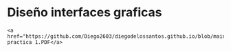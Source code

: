 <html>
  <body>
    <h1>Diseño interfaces graficas</h1>
    
    <a href="https://github.com/Diego2603/diegodelossantos.github.io/blob/main/1%C2%AA%20practica.pdf">Enlace practica 1.PDF</a>
  </body>
</html>
